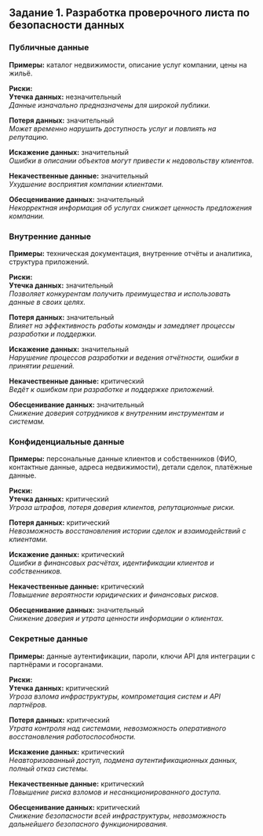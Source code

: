 ## Задание 1. Разработка проверочного листа по безопасности данных

### Публичные данные
**Примеры:** каталог недвижимости, описание услуг компании, цены на жильё.

**Риски:**  
**Утечка данных:** незначительный  
_Данные изначально предназначены для широкой публики._

**Потеря данных:** значительный  
_Может временно нарушить доступность услуг и повлиять на репутацию._

**Искажение данных:** значительный  
_Ошибки в описании объектов могут привести к недовольству клиентов._

**Некачественные данные:** значительный  
_Ухудшение восприятия компании клиентами._

**Обесценивание данных:** значительный  
_Некорректная информация об услугах снижает ценность предложения компании._

### Внутренние данные
**Примеры:** техническая документация, внутренние отчёты и аналитика, структура приложений.

**Риски:**  
**Утечка данных:** значительный  
_Позволяет конкурентам получить преимущества и использовать данные в своих целях._

**Потеря данных:** значительный  
_Влияет на эффективность работы команды и замедляет процессы разработки и поддержки._

**Искажение данных:** значительный  
_Нарушение процессов разработки и ведения отчётности, ошибки в принятии решений._

**Некачественные данные:** критический  
_Ведёт к ошибкам при разработке и поддержке приложений._

**Обесценивание данных:** значительный  
_Снижение доверия сотрудников к внутренним инструментам и системам._

### Конфиденциальные данные
**Примеры:** персональные данные клиентов и собственников (ФИО, контактные данные, адреса недвижимости), детали сделок, платёжные данные.

**Риски:**  
**Утечка данных:** критический  
_Угроза штрафов, потеря доверия клиентов, репутационные риски._

**Потеря данных:** критический  
_Невозможность восстановления истории сделок и взаимодействий с клиентами._

**Искажение данных:** критический  
_Ошибки в финансовых расчётах, идентификации клиентов и собственников._

**Некачественные данные:** критический  
_Повышение вероятности юридических и финансовых рисков._

**Обесценивание данных:** значительный  
_Снижение доверия и утрата ценности информации о клиентах._

### Секретные данные
**Примеры:** данные аутентификации, пароли, ключи API для интеграции с партнёрами и госорганами.

**Риски:**  
**Утечка данных:** критический  
_Угроза взлома инфраструктуры, компрометация систем и API партнёров._

**Потеря данных:** критический  
_Утрата контроля над системами, невозможность оперативного восстановления работоспособности._

**Искажение данных:** критический  
_Неавторизованный доступ, подмена аутентификационных данных, полный отказ системы._

**Некачественные данные:** критический  
_Повышение риска взломов и несанкционированного доступа._

**Обесценивание данных:** критический  
_Снижение безопасности всей инфраструктуры, невозможность дальнейшего безопасного функционирования._